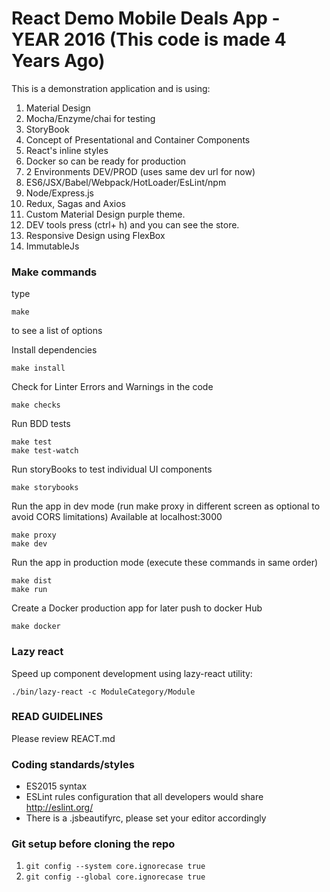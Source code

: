 # React Demo Mobile Deals App - YEAR 2016 (This code is made 4 Years Ago)
This is a demonstration application and is using:

1. Material Design
2. Mocha/Enzyme/chai for testing
3. StoryBook
4. Concept of Presentational and Container Components
5. React's inline styles
6. Docker so can be ready for production
7. 2 Environments DEV/PROD (uses same dev url for now)
8. ES6/JSX/Babel/Webpack/HotLoader/EsLint/npm
9. Node/Express.js
10. Redux, Sagas and Axios
11. Custom Material Design purple theme.
12. DEV tools press (ctrl+ h) and you can see the store.
13. Responsive Design using FlexBox
14. ImmutableJs

### Make commands

type

```
make
```

to see a list of options


Install dependencies
```
make install
```

Check for Linter Errors and Warnings in the code
```
make checks
```

Run BDD tests
```
make test
make test-watch
```

Run storyBooks to test individual UI components
```
make storybooks
```

Run the app in dev mode (run make proxy in different screen as optional to avoid CORS limitations)
Available at localhost:3000
```
make proxy
make dev
```

Run the app in production mode (execute these commands in same order)
```
make dist
make run
```

Create a Docker production app for later push to docker Hub
```
make docker
```

### Lazy react

Speed up component development using lazy-react utility:

```
./bin/lazy-react -c ModuleCategory/Module
```


### READ GUIDELINES
Please review REACT.md

### Coding standards/styles

* ES2015 syntax
* ESLint rules configuration that all developers would share http://eslint.org/
* There is a .jsbeautifyrc, please set your editor accordingly

### Git setup before cloning the repo

1. `git config --system core.ignorecase true`
2. `git config --global core.ignorecase true`
